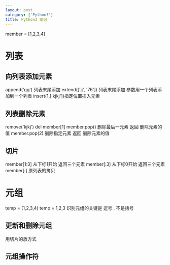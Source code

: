 ```yaml
---
layout: post
category: ['Python3']
title: Python3 笔记
---
```

member = [1,2,3,4]
# 列表
## 向列表添加元素
append('gg') 列表末尾添加
extend(['jj', '76']) 列表末尾添加 参数用一个列表添加到一个列表
insert(1,['kjkj'])指定位置插入元素

## 列表删除元素
remove('kjkj')
del member[1]
member.pop() 删除最后一元素 返回 删除元素的值
member.pop(2) 删除指定元素 返回 删除元素的值

## 切片
member[1:3] 从下标1开始 返回三个元素
member[:3] 从下标0开始 返回三个元素
member[:] 原列表的拷贝

# 元组
temp = (1,2,3,4)
temp = 1,2,3
识别元组的关键是 逗号  ,  不是括号
 ## 更新和删除元组
 用切片的放方式
 ## 元组操作符
